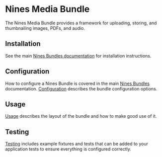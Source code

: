 Nines Media Bundle
=================

The Nines Media Bundle provides a framework for uploading, storing, and 
thumbnailing images, PDFs, and audio.

Installation
------------
See the main [Nines Bundles documentation](../../README.md) for installation 
instructions.

Configuration
-------------

How to configure a Nines Bundle is covered in the main [Nines Bundles](../../README.md)
documentation. [Configuration](config.md) describes the bundle configuration options.

Usage
-----

[Usage](usage.md) describes the layout of the bundle and how to make good use of it.

Testing
-------

[Testing](testing.md) includes example fixtures and tests that can be added to
your application tests to ensure everything is configured correctly.
